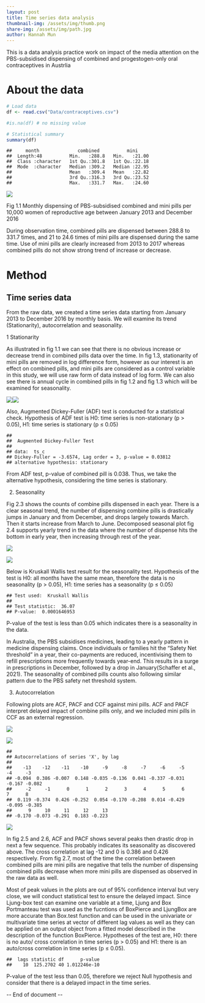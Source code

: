```yaml
---
layout: post
title: Time series data analysis
thumbnail-img: /assets/img/thumb.png
share-img: /assets/img/path.jpg
author: Hannah Mun
---
```


This is a data analysis practice work on impact of the media attention on the PBS-subsidised dispensing of combined and progestogen-only oral contraceptives in Austrlia

# About the data

``` r
# Load data
df <- read.csv("Data/contraceptives.csv")

#is.na(df) # no missing value

# Statistical summary 
summary(df)
```

    ##     month              combined          mini      
    ##  Length:48          Min.   :288.8   Min.   :21.00  
    ##  Class :character   1st Qu.:301.8   1st Qu.:22.18  
    ##  Mode  :character   Median :309.2   Median :22.95  
    ##                     Mean   :309.4   Mean   :22.82  
    ##                     3rd Qu.:316.3   3rd Qu.:23.52  
    ##                     Max.   :331.7   Max.   :24.60




<img src="/assets/img/unnamed-chunk-2-1.png"  />
<p class="caption">
Fig 1.1 Monthly dispensing of PBS-subsidised combined and mini pills per
10,000 women of reproductive age between January 2013 and December 2016
</p>


During observation time, combined pills are dispensed between 288.8 to
331.7 times, and 21 to 24.6 times of mini pills are dispensed during the
same time. Use of mini pills are clearly increased from 2013 to 2017
whereas combined pills do not show strong trend of increase or decrease.

# Method

## Time series data

From the raw data, we created a time series data starting from January
2013 to December 2016 by monthly basis. We will examine its trend
(Stationarity), autocorrelation and seasonality.

1 Stationarity

As illustrated in fig 1.1 we can see that there is no obvious increase
or decrease trend in combined pills data over the time. In fig 1.3,
stationarity of mini pills are removed in log difference form, however
as our interest is an effect on combined pills, and mini pills are
considered as a control variable in this study, we will use raw form of
data instead of log form. We can also see there is annual cycle in
combined pills in fig 1.2 and fig 1.3 which will be examined for
seasonality.


![](/assets/img/unnamed-chunk-4-1.png)<!-- -->![](/assets/img/unnamed-chunk-4-2.png)<!-- -->

Also, Augmented Dickey-Fuller (ADF) test is conducted for a statistical
check. Hypothesis of ADF test is H0: time series is non-stationary (p \>
0.05), H1: time series is stationary (p ≤ 0.05)


    ## 
    ##  Augmented Dickey-Fuller Test
    ## 
    ## data:  ts_c
    ## Dickey-Fuller = -3.6574, Lag order = 3, p-value = 0.03812
    ## alternative hypothesis: stationary

From ADF test, p-value of combined pill is 0.038. Thus, we take the
alternative hypothesis, considering the time series is stationary.

2.  Seasonality

Fig 2.3 shows the counts of combine pills dispensed in each year. There
is a clear seasonal trend, the number of dispensing combine pills is
drastically jumps in January and from December, and drops largely
towards March. Then it starts increase from March to June. Decomposed
seasonal plot fig 2.4 supports yearly trend in the data where the number
of dispense hits the bottom in early year, then increasing through rest
of the year.


![](/assets/img/unnamed-chunk-6-1.png)<!-- -->


![](/assets/img/unnamed-chunk-6-2.png)<!-- -->

Below is Kruskall Wallis test result for the seasonality test.
Hypothesis of the test is H0: all months have the same mean, therefore
the data is no seasonality (p \> 0.05), H1: time series has a
seasonality (p ≤ 0.05)


    ## Test used:  Kruskall Wallis 
    ##  
    ## Test statistic:  36.07 
    ## P-value:  0.0001646953

P-value of the test is less than 0.05 which indicates there is a
seasonality in the data.

In Australia, the PBS subsidises medicines, leading to a yearly pattern
in medicine dispensing claims. Once individuals or families hit the
“Safety Net threshold” in a year, their co-payments are reduced,
incentivising them to refill prescriptions more frequently towards
year-end. This results in a surge in prescriptions in December, followed
by a drop in January(Schaffer et al., 2021). The seasonality of combined
pills counts also following similar pattern due to the PBS safety net
threshold system.

3.  Autocorrelation

Following plots are ACF, PACF and CCF against mini pills. ACF and PACF
interpret delayed impact of combine pills only, and we included mini
pills in CCF as an external regression.


![](/assets/img/unnamed-chunk-8-1.png)<!-- -->


![](/assets/img/unnamed-chunk-8-2.png)<!-- -->



    ## 
    ## Autocorrelations of series 'X', by lag
    ## 
    ##    -13    -12    -11    -10     -9     -8     -7     -6     -5     -4     -3 
    ## -0.094  0.386 -0.007  0.148 -0.035 -0.136  0.041 -0.337 -0.031 -0.167 -0.082 
    ##     -2     -1      0      1      2      3      4      5      6      7      8 
    ##  0.119 -0.374  0.426 -0.252  0.054 -0.170 -0.208  0.014 -0.429 -0.095 -0.385 
    ##      9     10     11     12     13 
    ## -0.170 -0.073 -0.291  0.183 -0.223


![](/assets/img/unnamed-chunk-8-3.png)<!-- -->

In fig 2.5 and 2.6, ACF and PACF shows several peaks then drastic drop
in next a few sequence. This probably indicates its seasonality as
discovered above. The cross correlation at lag -12 and 0 is 0.386 and
0.426 respectively. From fig 2.7, most of the time the correlation
between combined pills are mini pills are negative that tells the number
of dispensing combined pills decrease when more mini pills are dispensed
as observed in the raw data as well.

Most of peak values in the plots are out of 95% confidence interval but
very close, we will conduct statistical test to ensure the delayed
impact. Since Ljung-box test can examine one variable at a time, Ljung
and Box Portmanteau test was used as the fucntions of BoxPierce and
LjungBox are more accurate than Box.test function and can be used in the
univariate or multivariate time series at vector of different lag values
as well as they can be applied on an output object from a fitted model
described in the description of the function BoxPierce. Hypotheses of
the test are, H0: there is no auto/ cross correlation in time series (p
\> 0.05) and H1: there is an auto/cross correlation in time series (p ≤
0.05).


    ##  lags statistic df      p-value
    ##    10  125.2702 40 1.012246e-10

P-value of the test less than 0.05, therefore we reject Null hypothesis
and consider that there is a delayed impact in the time series.


-- End of document --

